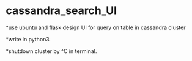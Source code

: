 # cassandra_search_UI

*use ubuntu and flask design UI for query on table in cassandra cluster

*write in python3

*shutdown cluster by ^C in terminal.
